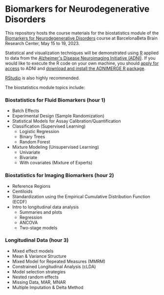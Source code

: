 # Biomarkers for Neurodegenerative Disorders

This repository hosts the course materials for the biostatistics module of the [Biomarkers for Neurodegenerative Disorders](https://www.barcelonabeta.org/en/community/events/6th-workshop-biomarkers-neurodegenerative-diseases) course at BarcelonaBeta Brain Research Center, May 15 to 19, 2023.

Statistical and visualization techniques will be demonstrated using [R](https://www.r-project.org/) applied to data from the [Alzheimer's Disease Neuroimaging Initiative (ADNI)](http://adni.loni.usc.edu/). If you would like to execute the R code on your own machine, you should [apply for access](http://adni.loni.usc.edu/data-samples/access-data/) to ADNI and [download and install the ADNIMERGE R package](https://adni.loni.usc.edu/wp-content/uploads/2012/08/instruction-ADNIMERGE-packages.pdf).

[RStudio](https://rstudio.com/products/rstudio/) is also highly recommended.

The biostatistics module topics include:

### Biostatistics for Fluid Biomarkers (hour 1)

- Batch Effects
- Experimental Design (Sample Randomization)
- Statistical Models for Assay Calibration/Quantification
- Classification (Supervised Learning)
  - Logistic Regression
  - Binary Trees
  - Random Forest
- Mixture Modeling (Unsupervised Learning)
  - Univariate
  - Bivariate
  - With covariates (Mixture of Experts)

### Biostatistics for Imaging Biomarkers (hour 2)

- Reference Regions
- Centiloids
- Standardization using the Empirical Cumulative Distribution Function (ECDF)
- Intro to longitudinal data analysis
  - Summaries and plots
  - Regression
  - ANCOVA
  - Two-stage models

### Longitudinal Data (hour 3)

- Mixed effect models
- Mean & Variance Structure
- Mixed Model for Repeated Measures (MMRM)
- Constrained Longitudinal Analysis (cLDA)
- Model selection strategies
- Nested random effects
- Missing Data, MAR, MNAR
- Multiple Imputation & Delta Method
